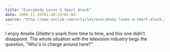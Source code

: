 ```yaml
---
title: "Everybody Loves A Smart Aleck"
date: 2009-11-26T03:49:32+01:00
source: "http://www.avclub.com/articles/everybody-loves-a-smart-aleck,35321/"
---
```


I enjoy Amelie Gillette's snark from time to time, and this one didn't disappoint. The whole situation with the television industry begs the question, "Who's in charge around here?"

